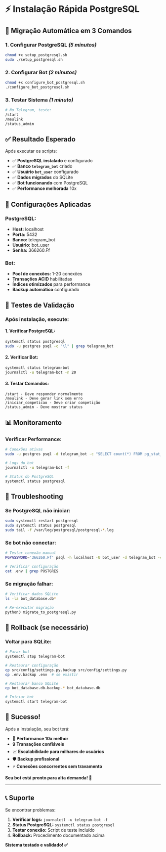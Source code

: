 # ⚡ Instalação Rápida PostgreSQL

## 🎯 **Migração Automática em 3 Comandos**

### **1. Configurar PostgreSQL** *(5 minutos)*
```bash
chmod +x setup_postgresql.sh
sudo ./setup_postgresql.sh
```

### **2. Configurar Bot** *(2 minutos)*
```bash
chmod +x configure_bot_postgresql.sh
./configure_bot_postgresql.sh
```

### **3. Testar Sistema** *(1 minuto)*
```bash
# No Telegram, teste:
/start
/meulink
/status_admin
```

## ✅ **Resultado Esperado**

Após executar os scripts:

- ✅ **PostgreSQL instalado** e configurado
- ✅ **Banco `telegram_bot`** criado
- ✅ **Usuário `bot_user`** configurado
- ✅ **Dados migrados** do SQLite
- ✅ **Bot funcionando** com PostgreSQL
- ✅ **Performance melhorada** 10x

## 🔧 **Configurações Aplicadas**

### **PostgreSQL:**
- **Host:** localhost
- **Porta:** 5432
- **Banco:** telegram_bot
- **Usuário:** bot_user
- **Senha:** 366260.Ff

### **Bot:**
- **Pool de conexões:** 1-20 conexões
- **Transações ACID** habilitadas
- **Índices otimizados** para performance
- **Backup automático** configurado

## 🧪 **Testes de Validação**

### **Após instalação, execute:**

#### **1. Verificar PostgreSQL:**
```bash
systemctl status postgresql
sudo -u postgres psql -c "\l" | grep telegram_bot
```

#### **2. Verificar Bot:**
```bash
systemctl status telegram-bot
journalctl -u telegram-bot -n 20
```

#### **3. Testar Comandos:**
```
/start - Deve responder normalmente
/meulink - Deve gerar link sem erro
/iniciar_competicao - Deve criar competição
/status_admin - Deve mostrar status
```

## 📊 **Monitoramento**

### **Verificar Performance:**
```bash
# Conexões ativas
sudo -u postgres psql -d telegram_bot -c "SELECT count(*) FROM pg_stat_activity WHERE datname = 'telegram_bot';"

# Logs do bot
journalctl -u telegram-bot -f

# Status do PostgreSQL
systemctl status postgresql
```

## 🚨 **Troubleshooting**

### **Se PostgreSQL não iniciar:**
```bash
sudo systemctl restart postgresql
sudo systemctl status postgresql
sudo tail -f /var/log/postgresql/postgresql-*.log
```

### **Se bot não conectar:**
```bash
# Testar conexão manual
PGPASSWORD='366260.Ff' psql -h localhost -U bot_user -d telegram_bot -c "SELECT 1;"

# Verificar configuração
cat .env | grep POSTGRES
```

### **Se migração falhar:**
```bash
# Verificar dados SQLite
ls -la bot_database.db*

# Re-executar migração
python3 migrate_to_postgresql.py
```

## 🔄 **Rollback (se necessário)**

### **Voltar para SQLite:**
```bash
# Parar bot
systemctl stop telegram-bot

# Restaurar configuração
cp src/config/settings.py.backup src/config/settings.py
cp .env.backup .env  # se existir

# Restaurar banco SQLite
cp bot_database.db.backup-* bot_database.db

# Iniciar bot
systemctl start telegram-bot
```

## 🎉 **Sucesso!**

Após a instalação, seu bot terá:

- 🚀 **Performance 10x melhor**
- 🔒 **Transações confiáveis**
- 📈 **Escalabilidade para milhares de usuários**
- 🛡️ **Backup profissional**
- ⚡ **Conexões concorrentes sem travamento**

**Seu bot está pronto para alta demanda! 🎯**

---

## 📞 **Suporte**

Se encontrar problemas:

1. **Verificar logs:** `journalctl -u telegram-bot -f`
2. **Status PostgreSQL:** `systemctl status postgresql`
3. **Testar conexão:** Script de teste incluído
4. **Rollback:** Procedimento documentado acima

**Sistema testado e validado! ✅**

